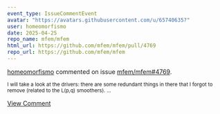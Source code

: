 ```yaml
---
event_type: IssueCommentEvent
avatar: "https://avatars.githubusercontent.com/u/65740635?"
user: homeomorfismo
date: 2025-04-25
repo_name: mfem/mfem
html_url: https://github.com/mfem/mfem/pull/4769
repo_url: https://github.com/mfem/mfem
---
```


<a href='https://github.com/homeomorfismo' target='_blank'>homeomorfismo</a> commented on issue <a href='https://github.com/mfem/mfem/pull/4769' target='_blank'>mfem/mfem#4769</a>.

<small>I will take a look at the drivers: there are some redundant things in there that I forgot to remove (related to the L(p,q) smoothers)....</small>

<a href='https://github.com/mfem/mfem/pull/4769' target='_blank'>View Comment</a>